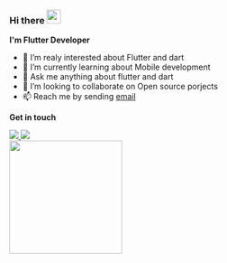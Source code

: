 ### Hi there <img src="https://media.giphy.com/media/hvRJCLFzcasrR4ia7z/giphy.gif" width="25px" height="25px">

**I'm Flutter Developer**

- 🔭 I’m realy interested about Flutter and dart
- 🌱 I’m currently learning about Mobile development
- 💬 Ask me anything about flutter and dart
- 👯 I’m looking to collaborate on Open source porjects
- 📫 Reach me by sending [email](mailto:amiirnlz79@gmail.com)

**Get in touch**

<div align="left">
<div></div>

<a href="https://www.linkedin.com/in/Amirnlz">
    <img src="https://img.shields.io/badge/linkedin-%230077B5.svg?&style=for-the-badge&logo=linkedin&logoColor=white" />
</a>

<a href="https://stackoverflow.com/users/12277290/amir">
    <img src="https://img.shields.io/badge/Stack_Overflow-FE7A16?style=for-the-badge&logo=stack-overflow&logoColor=white" />
</a>

</div>

<a href="https://github.com/anuraghazra/github-readme-stats">
  <img height="200" src="https://github-readme-stats.vercel.app/api?username=amirnlz&show_icons=true&theme=tokyonight&border_color=808080"/>
</a>

<!-- ![](https://komarev.com/ghpvc/?username=amirnlz&color=grey) -->
